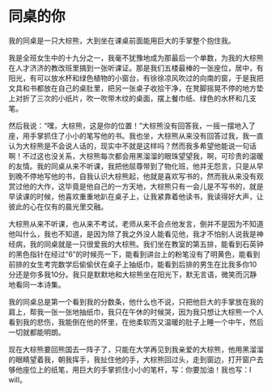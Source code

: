 # 同桌的你

我的同桌是一只大棕熊，大到坐在课桌前面能用巨大的手掌整个抱住我。 

我是全班女生中的十九分之一，我毫不犹豫地成为那最后一个单数，为我的大棕熊在人才济济的教改班里搞到一张听课证。那是我们五楼最棒的一张座位，居中，有阳光，有可以放水杯和绿色植物的小窗台，有徐徐凉风吹过的向南的窗，于是我把文具和书都放在自己的桌肚里，把另一张桌子收拾干净，在凳脚摇晃不停的地方垫上对折了三次的小纸片，吹一吹带木纹的桌面，摆上餐巾纸、绿色的水杯和几支笔。 

然后我说：“嘿，大棕熊，这是你的位置！”大棕熊没有回答我，一摇一摆地入了座，用手掌抓住了小小的笔写他的书。我也坐，大棕熊从来没有回答过我，我一直认为大棕熊是不会说人话的，现实中不就是这样吗？然而我多希望他能说一句话啊！不过这也没关系，大棕熊每次都会用黑溜溜的眼珠望望我，啊，可珍贵的温暖的友情。我的同桌从来不听课，我把他屈尊带到了物化班，他并无怨言，只是从早到晚不停地写他的书，自我认识大棕熊起，他就是喜欢写书的，然而我从来没有观赏过他的大作，这毕竟是他自己的一方天地，大棕熊只有一会儿是不写书的，就是早读课的时候，他喜欢重重地趴在桌子上，让我紧靠着他读书，我读得好大声，让彼此的心在仅有的晨光里交融。 

大棕熊从来不听课，也从来不考试，老师从来不会点他发言，倒并不是因为不知道他叫什么，我也不知道，是因为除了我之外没人能看见他，我才不怕别人说我是神经病，我的同桌就是一只很爱我的大棕熊。我们坐在教室的第五排，能看到石英钟的黑色指针在经过“6”的时候亮一下，能看到讲台上的粉笔没有了明黄色，能看到前排的女生考完数学后偷偷伏在桌子上抽纸巾，能看到后排的男生在比我多你10分还是你多我10分。我只是默默地和大棕熊坐在阳光下，默无言语，微笑而沉静地看同一本诗集。 

我的同桌总是第一个看到我的分数条，他什么也不说，只把他巨大的手掌放在我的肩上，帮我一张一张地抽纸巾，我只在午休的时候哭，因为我只想让大棕熊一个人看到我的悲伤，我能倒在他的怀里，在他柔软而又温暖的肚子上睡一个中午，然后一切就都能明朗。 

现在大棕熊要回熊国去一阵子了，只能在大学再见到我亲爱的大棕熊，他用黑溜溜的眼睛望着我，朝我挥手，我扯住他的手，大棕熊回过头，走到窗边，打开窗户去够他座位上的纸笔，用巨大的手掌抓住小小的笔杆，写：你要加油！我也写：I will。